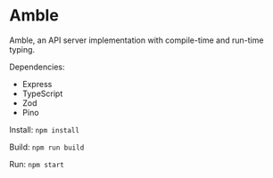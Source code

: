 # Amble

Amble, an API server implementation with compile-time and run-time typing.

Dependencies:
 - Express
 - TypeScript
 - Zod
 - Pino

Install: ```npm install```

Build: ```npm run build```

Run: ```npm start```